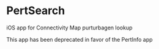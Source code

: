 # PertSearch
iOS app for Connectivity Map purturbagen lookup

This app has been deprecated in favor of the PertInfo app
